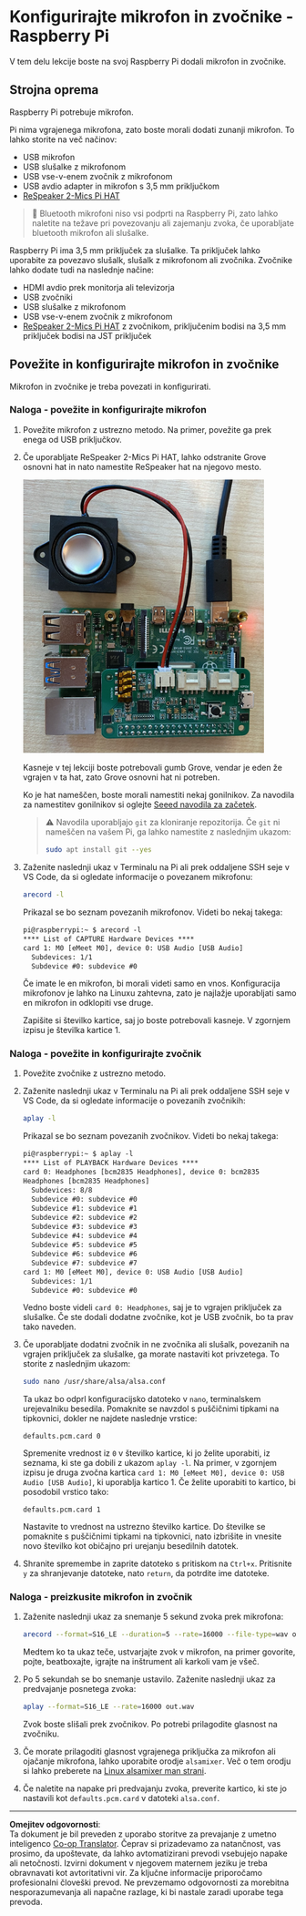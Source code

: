 <!--
CO_OP_TRANSLATOR_METADATA:
{
  "original_hash": "7e45d884493c5222348b43fbc4481b6a",
  "translation_date": "2025-08-28T12:57:08+00:00",
  "source_file": "6-consumer/lessons/1-speech-recognition/pi-microphone.md",
  "language_code": "sl"
}
-->
# Konfigurirajte mikrofon in zvočnike - Raspberry Pi

V tem delu lekcije boste na svoj Raspberry Pi dodali mikrofon in zvočnike.

## Strojna oprema

Raspberry Pi potrebuje mikrofon.

Pi nima vgrajenega mikrofona, zato boste morali dodati zunanji mikrofon. To lahko storite na več načinov:

* USB mikrofon
* USB slušalke z mikrofonom
* USB vse-v-enem zvočnik z mikrofonom
* USB avdio adapter in mikrofon s 3,5 mm priključkom
* [ReSpeaker 2-Mics Pi HAT](https://www.seeedstudio.com/ReSpeaker-2-Mics-Pi-HAT.html)

> 💁 Bluetooth mikrofoni niso vsi podprti na Raspberry Pi, zato lahko naletite na težave pri povezovanju ali zajemanju zvoka, če uporabljate bluetooth mikrofon ali slušalke.

Raspberry Pi ima 3,5 mm priključek za slušalke. Ta priključek lahko uporabite za povezavo slušalk, slušalk z mikrofonom ali zvočnika. Zvočnike lahko dodate tudi na naslednje načine:

* HDMI avdio prek monitorja ali televizorja
* USB zvočniki
* USB slušalke z mikrofonom
* USB vse-v-enem zvočnik z mikrofonom
* [ReSpeaker 2-Mics Pi HAT](https://www.seeedstudio.com/ReSpeaker-2-Mics-Pi-HAT.html) z zvočnikom, priključenim bodisi na 3,5 mm priključek bodisi na JST priključek

## Povežite in konfigurirajte mikrofon in zvočnike

Mikrofon in zvočnike je treba povezati in konfigurirati.

### Naloga - povežite in konfigurirajte mikrofon

1. Povežite mikrofon z ustrezno metodo. Na primer, povežite ga prek enega od USB priključkov.

1. Če uporabljate ReSpeaker 2-Mics Pi HAT, lahko odstranite Grove osnovni hat in nato namestite ReSpeaker hat na njegovo mesto.

    ![Raspberry Pi z ReSpeaker hat](../../../../../translated_images/pi-respeaker-hat.f00fabe7dd039a93e2e0aa0fc946c9af0c6a9eb17c32fa1ca097fb4e384f69f0.sl.png)

    Kasneje v tej lekciji boste potrebovali gumb Grove, vendar je eden že vgrajen v ta hat, zato Grove osnovni hat ni potreben.

    Ko je hat nameščen, boste morali namestiti nekaj gonilnikov. Za navodila za namestitev gonilnikov si oglejte [Seeed navodila za začetek](https://wiki.seeedstudio.com/ReSpeaker_2_Mics_Pi_HAT_Raspberry/#getting-started).

    > ⚠️ Navodila uporabljajo `git` za kloniranje repozitorija. Če `git` ni nameščen na vašem Pi, ga lahko namestite z naslednjim ukazom:
    >
    > ```sh
    > sudo apt install git --yes
    > ```

1. Zaženite naslednji ukaz v Terminalu na Pi ali prek oddaljene SSH seje v VS Code, da si ogledate informacije o povezanem mikrofonu:

    ```sh
    arecord -l
    ```

    Prikazal se bo seznam povezanih mikrofonov. Videti bo nekaj takega:

    ```output
    pi@raspberrypi:~ $ arecord -l
    **** List of CAPTURE Hardware Devices ****
    card 1: M0 [eMeet M0], device 0: USB Audio [USB Audio]
      Subdevices: 1/1
      Subdevice #0: subdevice #0
    ```

    Če imate le en mikrofon, bi morali videti samo en vnos. Konfiguracija mikrofonov je lahko na Linuxu zahtevna, zato je najlažje uporabljati samo en mikrofon in odklopiti vse druge.

    Zapišite si številko kartice, saj jo boste potrebovali kasneje. V zgornjem izpisu je številka kartice 1.

### Naloga - povežite in konfigurirajte zvočnik

1. Povežite zvočnike z ustrezno metodo.

1. Zaženite naslednji ukaz v Terminalu na Pi ali prek oddaljene SSH seje v VS Code, da si ogledate informacije o povezanih zvočnikih:

    ```sh
    aplay -l
    ```

    Prikazal se bo seznam povezanih zvočnikov. Videti bo nekaj takega:

    ```output
    pi@raspberrypi:~ $ aplay -l
    **** List of PLAYBACK Hardware Devices ****
    card 0: Headphones [bcm2835 Headphones], device 0: bcm2835 Headphones [bcm2835 Headphones]
      Subdevices: 8/8
      Subdevice #0: subdevice #0
      Subdevice #1: subdevice #1
      Subdevice #2: subdevice #2
      Subdevice #3: subdevice #3
      Subdevice #4: subdevice #4
      Subdevice #5: subdevice #5
      Subdevice #6: subdevice #6
      Subdevice #7: subdevice #7
    card 1: M0 [eMeet M0], device 0: USB Audio [USB Audio]
      Subdevices: 1/1
      Subdevice #0: subdevice #0
    ```

    Vedno boste videli `card 0: Headphones`, saj je to vgrajen priključek za slušalke. Če ste dodali dodatne zvočnike, kot je USB zvočnik, bo ta prav tako naveden.

1. Če uporabljate dodatni zvočnik in ne zvočnika ali slušalk, povezanih na vgrajen priključek za slušalke, ga morate nastaviti kot privzetega. To storite z naslednjim ukazom:

    ```sh
    sudo nano /usr/share/alsa/alsa.conf
    ```

    Ta ukaz bo odprl konfiguracijsko datoteko v `nano`, terminalskem urejevalniku besedila. Pomaknite se navzdol s puščičnimi tipkami na tipkovnici, dokler ne najdete naslednje vrstice:

    ```output
    defaults.pcm.card 0
    ```

    Spremenite vrednost iz `0` v številko kartice, ki jo želite uporabiti, iz seznama, ki ste ga dobili z ukazom `aplay -l`. Na primer, v zgornjem izpisu je druga zvočna kartica `card 1: M0 [eMeet M0], device 0: USB Audio [USB Audio]`, ki uporablja kartico 1. Če želite uporabiti to kartico, bi posodobil vrstico tako:

    ```output
    defaults.pcm.card 1
    ```

    Nastavite to vrednost na ustrezno številko kartice. Do številke se pomaknite s puščičnimi tipkami na tipkovnici, nato izbrišite in vnesite novo številko kot običajno pri urejanju besedilnih datotek.

1. Shranite spremembe in zaprite datoteko s pritiskom na `Ctrl+x`. Pritisnite `y` za shranjevanje datoteke, nato `return`, da potrdite ime datoteke.

### Naloga - preizkusite mikrofon in zvočnik

1. Zaženite naslednji ukaz za snemanje 5 sekund zvoka prek mikrofona:

    ```sh
    arecord --format=S16_LE --duration=5 --rate=16000 --file-type=wav out.wav
    ```

    Medtem ko ta ukaz teče, ustvarjajte zvok v mikrofon, na primer govorite, pojte, beatboxajte, igrajte na inštrument ali karkoli vam je všeč.

1. Po 5 sekundah se bo snemanje ustavilo. Zaženite naslednji ukaz za predvajanje posnetega zvoka:

    ```sh
    aplay --format=S16_LE --rate=16000 out.wav
    ```

    Zvok boste slišali prek zvočnikov. Po potrebi prilagodite glasnost na zvočniku.

1. Če morate prilagoditi glasnost vgrajenega priključka za mikrofon ali ojačanje mikrofona, lahko uporabite orodje `alsamixer`. Več o tem orodju si lahko preberete na [Linux alsamixer man strani](https://linux.die.net/man/1/alsamixer).

1. Če naletite na napake pri predvajanju zvoka, preverite kartico, ki ste jo nastavili kot `defaults.pcm.card` v datoteki `alsa.conf`.

---

**Omejitev odgovornosti**:  
Ta dokument je bil preveden z uporabo storitve za prevajanje z umetno inteligenco [Co-op Translator](https://github.com/Azure/co-op-translator). Čeprav si prizadevamo za natančnost, vas prosimo, da upoštevate, da lahko avtomatizirani prevodi vsebujejo napake ali netočnosti. Izvirni dokument v njegovem maternem jeziku je treba obravnavati kot avtoritativni vir. Za ključne informacije priporočamo profesionalni človeški prevod. Ne prevzemamo odgovornosti za morebitna nesporazumevanja ali napačne razlage, ki bi nastale zaradi uporabe tega prevoda.